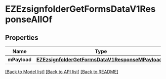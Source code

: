 # EZEzsignfolderGetFormsDataV1ResponseAllOf

## Properties
Name | Type | Description | Notes
------------ | ------------- | ------------- | -------------
**mPayload** | [**EZEzsignfolderGetFormsDataV1ResponseMPayload***](EZEzsignfolderGetFormsDataV1ResponseMPayload.md) |  | 

[[Back to Model list]](../README.md#documentation-for-models) [[Back to API list]](../README.md#documentation-for-api-endpoints) [[Back to README]](../README.md)


